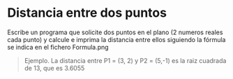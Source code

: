 # Distancia entre dos puntos


Escribe un programa que solicite dos puntos en el plano (2 numeros reales cada punto) y calcule e imprima la distancia entre ellos siguiendo la fórmula se indica en el fichero Formula.png 

> Ejemplo. La distancia entre P1 = (3, 2) y P2 = (5,-1) es la raiz cuadrada de 13, que es 3.6055


 
